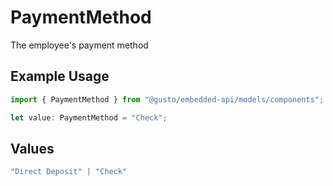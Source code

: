 # PaymentMethod

The employee's payment method

## Example Usage

```typescript
import { PaymentMethod } from "@gusto/embedded-api/models/components";

let value: PaymentMethod = "Check";
```

## Values

```typescript
"Direct Deposit" | "Check"
```